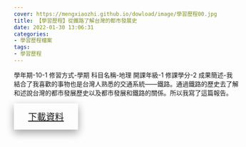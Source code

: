 ```yaml
---
cover: https://mengxiaozhi.github.io/dowload/image/學習歷程00.jpg
title: 【學習歷程】從鐵路了解台灣的都市發展史
date: 2022-01-30 13:06:31
categories:
- 學習歷程檔案
tags:
- 學習歷程
---
```

學年期-10-1
修習方式-學期
科目名稱-地理
開課年級-1
修課學分-2
成果簡述-我結合了我喜歡的事物也是台灣人熟悉的交通系統——鐵路。通過鐵路的歷史去了解和述說台灣的都市發展歷史以及都市發展和鐵路的關係。所以我寫了這篇報告。

<p></p>
<div id="Dowload-button" style="
    bottom: 120px;
    background-color:fffff;
    border: none;
    color: white;
    padding: 15px 32px;
    text-align: center;
    text-decoration: none;
    display: inline-block;
    font-size: 20px;
    box-shadow: 0 8px 16px 0 rgba(0,0,0,0.2), 0 6px 20px 0 rgba(0,0,0,0.19);
    }">
<a href="https://mengxiaozhi.github.io/dowload/從鐵路了解台灣的都市發展史.pdf">下載資料</a>
</div>
<p></p>